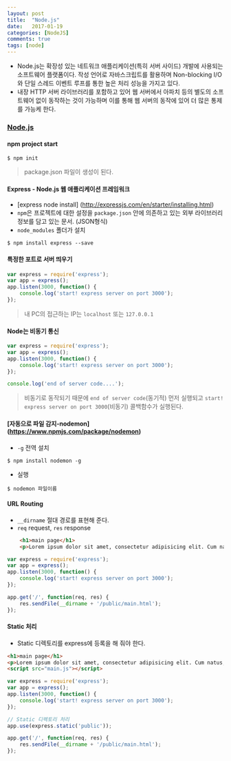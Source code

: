 ```yaml
---
layout: post
title:  "Node.js"
date:   2017-01-19
categories: [NodeJS]
comments: true
tags: [node]
---
```


- Node.js는 확장성 있는 네트워크 애플리케이션(특히 서버 사이드) 개발에 사용되는 소프트웨어 플랫폼이다. 작성 언어로 자바스크립트를 활용하며 Non-blocking I/O와 단일 스레드 이벤트 루프를 통한 높은 처리 성능을 가지고 있다.
- 내장 HTTP 서버 라이브러리를 포함하고 있어 웹 서버에서 아파치 등의 별도의 소프트웨어 없이 동작하는 것이 가능하며 이를 통해 웹 서버의 동작에 있어 더 많은 통제를 가능케 한다.

<!--more-->

### [Node.js](https://ko.wikipedia.org/wiki/Node.js)

#### npm project start

```
$ npm init
```

> package.json 파일이 생성이 된다. 


#### Express - Node.js 웹 애플리케이션 프레임워크
- [express node install] (http://expressjs.com/en/starter/installing.html)
- `npm`은 프로젝트에 대한 설정을 `package.json` 안에 의존하고 있는 외부 라이브러리 정보를 담고 있는 문서. (JSON형식)
- `node_modules` 폴더가 설치

```
$ npm install express --save
```

#### 특정한 포트로 서버 띄우기

```js
var express = require('express');
var app = express();
app.listen(3000, function() {
	console.log('start! express server on port 3000');
});
```

> 내 PC의 접근하는 IP는  `localhost` 또는 `127.0.0.1`


#### Node는 비동기 통신

```js
var express = require('express');
var app = express();
app.listen(3000, function() {
	console.log('start! express server on port 3000');
});

console.log('end of server code....');
```

> 비동기로 동작되기 때문에 `end of server code`(동기적) 먼저 실행되고 `start! express server on port 3000`(비동기) 콜백함수가 실행된다. 


#### [자동으로 파일 감지-nodemon] (https://www.npmjs.com/package/nodemon)
- `-g` 전역 설치 

```
$ npm install nodemon -g
```

- 실행

```
$ nodemon 파일이름
```

#### URL Routing
- `__dirname` 절대 경로를 표현해 준다.
- `req` request, `res` response

```html
	<h1>main page</h1>
	<p>Lorem ipsum dolor sit amet, consectetur adipisicing elit. Cum natus, voluptatem asperiores laborum veritatis totam sequi. Ducimus animi possimus magni qui laboriosam, sequi, dolores velit, ea incidunt dolor, enim vero!</p>
```

```js
var express = require('express');
var app = express();
app.listen(3000, function() {
	console.log('start! express server on port 3000');
});

app.get('/', function(req, res) {
	res.sendFile(__dirname + '/public/main.html');
});
```

#### Static 처리
- Static 디렉토리를 express에 등록을 해 줘야 한다.

```html
<h1>main page</h1>
<p>Lorem ipsum dolor sit amet, consectetur adipisicing elit. Cum natus, voluptatem asperiores laborum veritatis totam sequi. Ducimus animi possimus magni qui laboriosam, sequi, dolores velit, ea incidunt dolor, enim vero!</p>
<script src="main.js"></script>
```

```js
var express = require('express');
var app = express();
app.listen(3000, function() {
	console.log('start! express server on port 3000');
});

// Static 디렉토리 처리
app.use(express.static('public'));

app.get('/', function(req, res) {
	res.sendFile(__dirname + '/public/main.html');
});
```